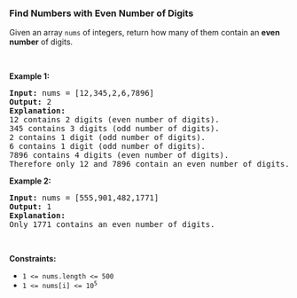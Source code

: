 
<h3>Find Numbers with Even Number of Digits</h3>
<div><p>Given an array <code>nums</code> of integers, return how many of them contain an <strong>even number</strong> of digits.</p>
<p> </p>
<p><strong>Example 1:</strong></p>
<pre><strong>Input:</strong> nums = [12,345,2,6,7896]
<strong>Output:</strong> 2
<strong>Explanation: 
</strong>12 contains 2 digits (even number of digits). 
345 contains 3 digits (odd number of digits). 
2 contains 1 digit (odd number of digits). 
6 contains 1 digit (odd number of digits). 
7896 contains 4 digits (even number of digits). 
Therefore only 12 and 7896 contain an even number of digits.
</pre>
<p><strong>Example 2:</strong></p>
<pre><strong>Input:</strong> nums = [555,901,482,1771]
<strong>Output:</strong> 1 
<strong>Explanation: </strong>
Only 1771 contains an even number of digits.
</pre>
<p> </p>
<p><strong>Constraints:</strong></p>
<ul>
<li><code>1 &lt;= nums.length &lt;= 500</code></li>
<li><code>1 &lt;= nums[i] &lt;= 10<sup>5</sup></code></li>
</ul>
</div>
